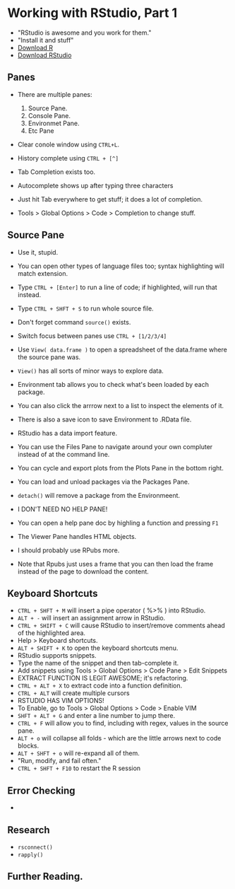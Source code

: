 # Working with RStudio, Part 1
- "RStudio is awesome and you work for them."
- "Install it and stuff"
- [Download R](https://cran.r-project.org)
- [Download RStudio](https://www.rstudio.com)


## Panes
- There are multiple panes:
	1. Source Pane.
	2. Console Pane.
	3. Environmet Pane.
	4. Etc Pane

- Clear conole window using `CTRL+L`.
- History complete using `CTRL + [^]`
- Tab Completion exists too.
- Autocomplete shows up after typing three characters
- Just hit Tab everywhere to get stuff; it does a lot of completion.
- Tools > Global Options > Code > Completion to change stuff.

## Source Pane
- Use it, stupid.
- You can open other types of language files too; syntax highlighting will match extension.
- Type `CTRL + [Enter]` to run a line of code; if highlighted, will run that instead.
- Type `CTRL + SHFT + S` to run whole source file.
- Don't forget command `source()` exists.
- Switch focus between panes use `CTRL + [1/2/3/4]`



- Use `View( data.frame )` to open a spreadsheet of the data.frame where the source pane was.
- `View()` has all sorts of minor ways to explore data.
- Environment tab allows you to check what's been loaded by each package.
- You can also click the arrrow next to a list to inspect the elements of it.
- There is also a save icon to save Environment to .RData file.
- RStudio has a data import feature.
- You can use the Files Pane to navigate around your own compluter instead of at the command line.
- You can cycle and export plots from the Plots Pane in the bottom right.
- You can load and unload packages via the Packages Pane.
- `detach()` will remove a package from the Environmeent.

- I DON'T NEED NO HELP PANE!
- You can open a help pane doc by highling a function and pressing `F1`
- The Viewer Pane handles HTML objects.
- I should probably use RPubs more.
- Note that Rpubs just uses a frame that you can then load the frame instead of the page to download the content.


## Keyboard Shortcuts
- `CTRL + SHFT + M` will insert a pipe operator ( %>% ) into RStudio.
- `ALT + -` will insert an assignment arrow in RStudio.
- `CTRL + SHIFT + C` will cause RStudio to insert/remove comments ahead of the highlighted area.
- Help > Keyboard shortcuts.
- `ALT + SHIFT + K` to open the keyboard shortcuts menu.
- RStudio supports snippets.
- Type the name of the snippet and then tab-complete it.
- Add snippets using Tools > Global Options > Code Pane > Edit Snippets
- EXTRACT FUNCTION IS LEGIT AWESOME; it's refactoring.
- `CTRL + ALT + X` to extract code into a function definition.
- `CTRL + ALT` will create multiple cursors
- RSTUDIO HAS VIM OPTIONS!
- To Enable, go to Tools > Global Options > Code > Enable VIM
- `SHFT + ALT + G` and enter a line number to jump there.
- `CTRL + F` will allow you to find, including with regex, values in the source pane.
- `ALT + o` will collapse all folds - which are the little arrows next to code blocks.
- `ALT + SHFT + o` will re-expand all of them.
- "Run, modify, and fail often."
- `CTRL + SHFT + F10` to restart the R session

## Error Checking
- 






## Research
- `rsconnect()`
- `rapply()`

## Further Reading.